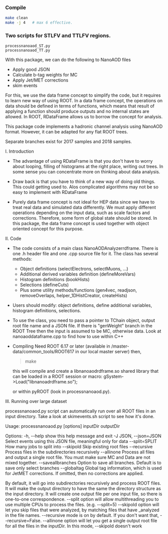 ### Compile
```bash
make clean
make -j 4   # max 6 effective.
```

### Two scripts for STLFV and TTLFV regions.
```
processnanoaod_ST.py
processnanoaod_TT.py
```

With this package, we can do the following to NanoAOD files
- Apply good JSON
- Calculate b-tag weights for MC
- Apply Jet/MET corrections
- skim events

For this, we use the data frame concept to simplify the code, but
it requires to learn new way of using ROOT.
In a data frame concept, the operations on data should be defined
in terms of functions, which means that result of applying
a function should produce outputs and no internal states are allowed.
In ROOT, RDataFrame allows us to borrow the concept for analysis.

This package code implements a hadronic channel analysis using NanoAOD format.
However, it can be adapted for any flat ROOT trees.

Separate branches exist for 2017 samples and 2018 samples.

I. Introduction

- The advantage of using RDataFrame is that you don't have to
worry about looping, filling of histograms at the right place,
writing out trees. In some sense you can concentrate more on
thinking about data analysis.

- Draw back is that you have to think of a new way of doing old things.
This could getting used to. Alos complicated algorithms may not
be so easy to implement with RDataFrame

- Purely data frame concept is not ideal for HEP data since
we have to treat real data and simulated data differently.
We must apply different operations depending on the input data,
   such as scale factors and corrections.
Therefore, some form of global state should be stored. 
In this package, the data frame concept is used together
with object oriented concept for this purpose.


II. Code

- The code consists of a main class NanoAODAnalyzerrdframe. 
There is one .h header file and one .cpp source file for it.
The class has several methods:
    - Object definitions (selectElectrons, selectMuons, ...)
    - Additional derived variables definition (defineMoreVars)
    - Histogram definitions (bookHists)
    - Selections (defineCuts)
    - Plus some utility methods/functions (gen4vec, readjson, removeOverlaps, helper_1DHistCreator, createHists)

- Users should modify: object definitions, define additional variables, histogram definitions, selections.

- To use the class, you need to pass a pointer to TChain object, output root file name and a JSON file.
  If there is "genWeight" branch in the ROOT Tree then the input is assumed to be MC, otherwise data.
  Look at nanoaoddataframe.cpp to find how to use within C++ 

- Compiling
  Need ROOT 6.17 or later (available in /master-data/common_tools/ROOT617 in our local  master server) then,

  > make

  this will compile and create a libnanoaodrdframe.so shared library that can be loaded in a ROOT session or macro:
  gSystem->Load("libnanoadrdframe.so");

  or within pyROOT (look in processnanoaod.py).

III. Running over large dataset

processnanoaod.py script can automatically run over all ROOT files in an input directory.
Take a look at skimevents.sh script to see how it's done.

Usage: processnanoaod.py [options] inputDir outputDir

Options:
  -h, --help            show this help message and exit
  -J JSON, --json=JSON  Select events using this JSON file, meaningful only
                        for data
  --split=SPLIT         How many jobs to split into
  --skipold             Skip existing root files
  --recursive           Process files in the subdirectories recursively
  --allinone            Process all files and output a single root file. You
                        must make sure MC and Data are not mixed together.
  --saveallbranches     Option to  save all branches. Default is to save only select branches
  --globaltag           Global tag information, which is used for JetMET corrections.
                        If omitted, then no corrections are applied.

  
By default, it will go into subdirectories recursively and process ROOT files. 
It will make the output directory to have the same  the directory structure as the input directory.
It will create one output file per one input file, so there is one-to-one correspondence.
--split option will allow multithreading you to use multiple CPUs to process the files. (e.g. --split=5)
--skipold option will let you skip files that were analyzed, by matching files that have _analyzed in the file names.
--recursive mode is on by default. If you don't want that, --recursive=False.
--allinone option will let you get a single output root file for all the files in the inputDir. In this mode, --skipold doesn't work

